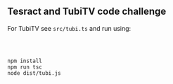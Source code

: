 

## Tesract and TubiTV code challenge

For TubiTV see `src/tubi.ts` and run using:

<br>
 
```shell

npm install 
npm run tsc
node dist/tubi.js

``` 

